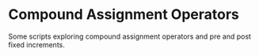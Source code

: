 <h1>Compound Assignment Operators</h1>

Some scripts exploring compound assignment operators and pre and post fixed increments.
